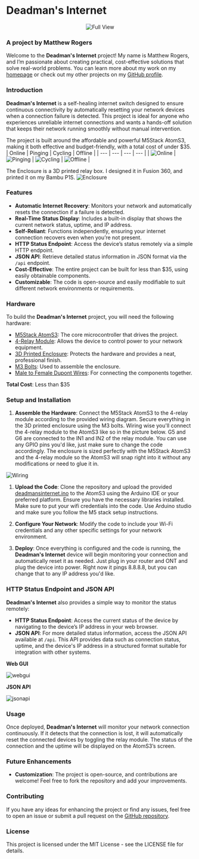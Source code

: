 # Deadman's Internet

<p align="center">
  <img src="view.gif" alt="Full View" />
</p>

### A project by Matthew Rogers

Welcome to the **Deadman's Internet** project! My name is Matthew Rogers, and I’m passionate about creating practical, cost-effective solutions that solve real-world problems. You can learn more about my work on my [homepage](https://matthewrogers.org) or check out my other projects on my [GitHub profile](https://github.com/RamboRogers).

### Introduction

**Deadman's Internet** is a self-healing internet switch designed to ensure continuous connectivity by automatically resetting your network devices when a connection failure is detected. This project is ideal for anyone who experiences unreliable internet connections and wants a hands-off solution that keeps their network running smoothly without manual intervention.

The project is built around the affordable and powerful M5Stack AtomS3, making it both effective and budget-friendly, with a total cost of under $35.
| Online | Pinging | Cycling | Offline |
| --- | --- | --- | --- |
| ![Online](image.png) | ![Pinging](image-1.png) | ![Cycling](image-2.png) | ![Offline](image-3.png) |

The Enclosure is a 3D printed relay box. I designed it in Fusion 360, and printed it on my Bambu P1S.
![Enclosure](image-4.png)

### Features

- **Automatic Internet Recovery**: Monitors your network and automatically resets the connection if a failure is detected.
- **Real-Time Status Display**: Includes a built-in display that shows the current network status, uptime, and IP address.
- **Self-Reliant**: Functions independently, ensuring your internet connection recovers even when you’re not present.
- **HTTP Status Endpoint**: Access the device’s status remotely via a simple HTTP endpoint.
- **JSON API**: Retrieve detailed status information in JSON format via the `/api` endpoint.
- **Cost-Effective**: The entire project can be built for less than $35, using easily obtainable components.
- **Customizable**: The code is open-source and easily modifiable to suit different network environments or requirements.

### Hardware

To build the **Deadman's Internet** project, you will need the following hardware:

- [M5Stack AtomS3](https://shop.m5stack.com/products/atoms3-dev-kit-w-0-85-inch-screen): The core microcontroller that drives the project.
- [4-Relay Module](https://www.elegoo.com/products/elegoo-8-channel-relay-module-kit?variant=32467576356912): Allows the device to control power to your network equipment.
- [3D Printed Enclosure](PrintReady-RelayBoxv6.3mf): Protects the hardware and provides a neat, professional finish.
- [M3 Bolts](https://www.amazon.com/Metric-Screws-Suitable-Printer-Assortment/dp/B0B51BFSWZ/ref=sr_1_3?crid=2CEMZTN65DWOV&dib=eyJ2IjoiMSJ9.cjjb7-8KtdmTQL9KcSr8KDQ0InmvXT37KWzwHZmRGJBnA24M2NCwrKLycmsRX9IZmcVYcApRNw5alkDPonyUV8W-Csf_UtdURD2B5Faobdx9csXNNPVZBBprIkQ4AvBRydIkO6QtKx45quuOpikZ3JTH9S9jgdsmVVLIN_3yg_Lj6L0CsLzWUk2i-mZqSH_8eAA_RoENOBHvSqWly8wrWTbZIGg75Sbuh3p0MfMpFm4.gUz3Oluwm4HnE6iAoU7GYCcbb6giEr9OMnroWWw_rcA&dib_tag=se&keywords=m3+bolts&qid=1725421779&sprefix=m3+bollts%2Caps%2C72&sr=8-3): Used to assemble the enclosure.
- [Male to Female Dupont Wires](https://www.amazon.com/California-JOS-Breadboard-Optional-Multicolored/dp/B0BRTHR2RL/ref=sr_1_3?crid=3AUQ5RELU4CSB&dib=eyJ2IjoiMSJ9.QGbaFF62mgZ1Tf0J7CajkBnivKMOTOpZJUS1O07RvMQxaEbNSwAviTa6Grxc8oQ6_zRxwXFwtEi3HILB7JY711MaqCqvy01l_wx170xewFU22B5vTW1oDXsBvLYoQ_xcvq5JickMNgghD9ZXedKXKv39u5QyqQs-raS6cYSR1_QAbYoy6p3poUjRggWWKyqgPwlGbPVYYn_YFEWoB6mAdvc2DrOq6vLpxAUBhsGxSkk.e4Yhwn3cz9z2_VHr5jytBVbt6u1w-BCgaZCe_yxTHoM&dib_tag=se&keywords=male+to+female+dupont&qid=1725421860&sprefix=male+to+female+dupont%2Caps%2C71&sr=8-3): For connecting the components together.

**Total Cost**: Less than $35

### Setup and Installation

1. **Assemble the Hardware**: Connect the M5Stack AtomS3 to the 4-relay module according to the provided wiring diagram. Secure everything in the 3D printed enclosure using the M3 bolts. Wiring wise you'll connect the 4-relay module to the AtomS3 like so in the picture below. G5 and G6 are connected to the IN1 and IN2 of the relay module. You can use any GPIO pins you'd like, just make sure to change the code accordingly. The enclosure is sized perfectly with the M5Stack AtomS3 and the 4-relay module so the AtomS3 will snap right into it without any modifications or need to glue it in.

![Wiring](image-5.png)

1. **Upload the Code**: Clone the repository and upload the provided [deadmansinternet.ino](deadmansinternet.ino) to the AtomS3 using the Arduino IDE or your preferred platform. Ensure you have the necessary libraries installed. Make sure to put your wifi credentials into the code. Use Arduino studio and make sure you follow the M5 stack setup instructions.

2. **Configure Your Network**: Modify the code to include your Wi-Fi credentials and any other specific settings for your network environment.

3. **Deploy**: Once everything is configured and the code is running, the **Deadman's Internet** device will begin monitoring your connection and automatically reset it as needed. Just plug in your router and ONT and plug the device into power.  Right now it pings 8.8.8.8, but you can change that to any IP address you'd like.

### HTTP Status Endpoint and JSON API

**Deadman's Internet** also provides a simple way to monitor the status remotely:

- **HTTP Status Endpoint**: Access the current status of the device by navigating to the device’s IP address in your web browser.
- **JSON API**: For more detailed status information, access the JSON API available at `/api`. This API provides data such as connection status, uptime, and the device's IP address in a structured format suitable for integration with other systems.

**Web GUI**

  ![webgui](image-6.png)

**JSON API**

![jsonapi](image-7.png)

### Usage

Once deployed, **Deadman's Internet** will monitor your network connection continuously. If it detects that the connection is lost, it will automatically reset the connected devices by toggling the relay module. The status of the connection and the uptime will be displayed on the AtomS3’s screen.

### Future Enhancements

- **Customization**: The project is open-source, and contributions are welcome! Feel free to fork the repository and add your improvements.

### Contributing

If you have any ideas for enhancing the project or find any issues, feel free to open an issue or submit a pull request on the [GitHub repository](https://github.com/RamboRogers/Deadmans-Internet).

### License

This project is licensed under the MIT License - see the LICENSE file for details.

